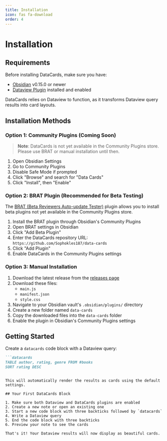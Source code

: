 ```yaml
---
title: Installation
icon: fas fa-download
order: 4
---
```


# Installation

## Requirements

Before installing DataCards, make sure you have:

- [Obsidian](https://obsidian.md/) v0.15.0 or newer
- [Dataview Plugin](https://github.com/blacksmithgu/obsidian-dataview) installed and enabled

DataCards relies on Dataview to function, as it transforms Dataview query results into card layouts.

## Installation Methods

### Option 1: Community Plugins (Coming Soon)

> **Note**: DataCards is not yet available in the Community Plugins store. Please use BRAT or manual installation until then.

1. Open Obsidian Settings
2. Go to Community Plugins
3. Disable Safe Mode if prompted
4. Click "Browse" and search for "Data Cards"
5. Click "Install", then "Enable"

### Option 2: BRAT Plugin (Recommended for Beta Testing)

The [BRAT (Beta Reviewers Auto-update Tester)](https://github.com/TfTHacker/obsidian42-brat) plugin allows you to install beta plugins not yet available in the Community Plugins store.

1. Install the BRAT plugin through Obsidian's Community Plugins
2. Open BRAT settings in Obsidian
3. Click "Add Beta Plugin"
4. Enter the DataCards repository URL: `https://github.com/Sophokles187/data-cards`
5. Click "Add Plugin"
6. Enable DataCards in the Community Plugins settings

### Option 3: Manual Installation

1. Download the latest release from the [releases page](https://github.com/Sophokles187/data-cards/releases)
2. Download these files:
   - `main.js`
   - `manifest.json`
   - `style.css`
3. Navigate to your Obsidian vault's `.obsidian/plugins/` directory
4. Create a new folder named `data-cards`
5. Copy the downloaded files into the `data-cards` folder
6. Enable the plugin in Obsidian's Community Plugins settings

## Getting Started

Create a `datacards` code block with a Dataview query:

```markdown
```datacards
TABLE author, rating, genre FROM #books
SORT rating DESC
```
```

This will automatically render the results as cards using the default settings.

## Your First DataCards Block

1. Make sure both Dataview and DataCards plugins are enabled
2. Create a new note or open an existing one
3. Start a new code block with three backticks followed by `datacards`
4. Write a Dataview query
5. End the code block with three backticks
6. Preview your note to see the cards

That's it! Your Dataview results will now display as beautiful cards.
